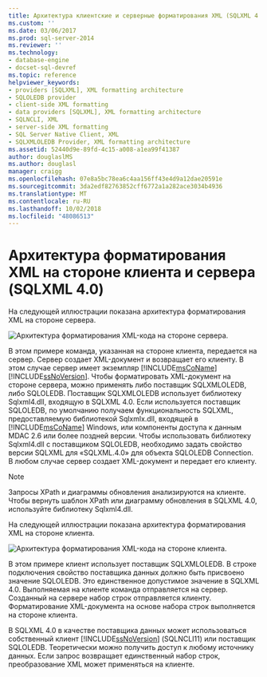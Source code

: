 ```yaml
---
title: Архитектура клиентские и серверные форматирования XML (SQLXML 4.0) | Документация Майкрософт
ms.custom: ''
ms.date: 03/06/2017
ms.prod: sql-server-2014
ms.reviewer: ''
ms.technology:
- database-engine
- docset-sql-devref
ms.topic: reference
helpviewer_keywords:
- providers [SQLXML], XML formatting architecture
- SQLOLEDB provider
- client-side XML formatting
- data providers [SQLXML], XML formatting architecture
- SQLNCLI, XML
- server-side XML formatting
- SQL Server Native Client, XML
- SQLXMLOLEDB Provider, XML formatting architecture
ms.assetid: 52440d9e-89fd-4c15-a008-a1ea99f41387
author: douglaslMS
ms.author: douglasl
manager: craigg
ms.openlocfilehash: 07e8a5bc78ea6c4aa156ff43e4d9a12dae20591e
ms.sourcegitcommit: 3da2edf82763852cff6772a1a282ace3034b4936
ms.translationtype: MT
ms.contentlocale: ru-RU
ms.lasthandoff: 10/02/2018
ms.locfileid: "48086513"
---
```

# <a name="architecture-of-client-side-and-server-side-xml-formatting-sqlxml-40"></a>Архитектура форматирования XML на стороне клиента и сервера (SQLXML 4.0)
  На следующей иллюстрации показана архитектура форматирования XML на стороне сервера.  
  
 ![Архитектура форматирования XML-кода на стороне сервера. ](../../../database-engine/dev-guide/media/serversidexml.gif "Архитектуры из XML-форматирование на стороне сервера.")  
  
 В этом примере команда, указанная на стороне клиента, передается на сервер. Сервер создает XML-документ и возвращает его клиенту. В этом случае сервер имеет экземпляр [!INCLUDE[msCoName](../../../includes/msconame-md.md)] [!INCLUDE[ssNoVersion](../../../includes/ssnoversion-md.md)]. Чтобы форматировать XML-документ на стороне сервера, можно применять либо поставщик SQLXMLOLEDB, либо SQLOLEDB.  Поставщик SQLXMLOLEDB использует библиотеку Sqlxml4.dll, входящую в SQLXML 4.0. Если используется поставщик SQLOLEDB, по умолчанию получаем функциональность SQLXML, предоставляемую библиотекой Sqlxmlx.dll, входящей в [!INCLUDE[msCoName](../../../includes/msconame-md.md)] Windows, или компоненты доступа к данным MDAC 2.6 или более поздней версии. Чтобы использовать библиотеку Sqlxml4.dll с поставщиком SQLOLEDB, необходимо задать свойство версии SQLXML для «SQLXML.4.0» для объекта SQLOLEDB Connection. В любом случае сервер создает XML-документ и передает его клиенту.  
  
> [!NOTE]  
>  Запросы XPath и диаграммы обновления анализируются на клиенте. Чтобы вернуть шаблон XPath или диаграмму обновления в SQLXML 4.0, используйте библиотеку Sqlxml4.dll.  
  
 На следующей иллюстрации показана архитектура форматирования XML на стороне клиента.  
  
 ![Архитектура форматирования XML-кода на стороне клиента. ](../../../database-engine/dev-guide/media/clientsidexml.gif "Архитектуры из XML-форматирование на стороне клиента.")  
  
 В этом примере клиент использует поставщик SQLXMLOLEDB. В строке подключения свойство поставщика данных должно быть присвоено значение SQLOLEDB. Это единственное допустимое значение в SQLXML 4.0. Выполняемая на клиенте команда отправляется на сервер. Созданный на сервере набор строк отправляется клиенту. Форматирование XML-документа на основе набора строк выполняется на стороне клиента.  
  
 В SQLXML 4.0 в качестве поставщика данных может использоваться собственный клиент [!INCLUDE[ssNoVersion](../../../includes/ssnoversion-md.md)] (SQLNCLI11) или поставщик SQLOLEDB. Теоретически можно получить доступ к любому источнику данных. Если запрос возвращает единственный набор строк, преобразование XML может применяться на клиенте.  
  
  
